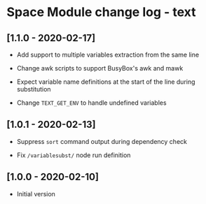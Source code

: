 # Space Module change log - text

## [1.1.0 - 2020-02-17]

+ Add support to multiple variables extraction from the same line

* Change awk scripts to support BusyBox's awk and mawk

* Expect variable name definitions at the start of the line during substitution

* Change `TEXT_GET_ENV` to handle undefined variables


## [1.0.1 - 2020-02-13]

* Suppress `sort` command output during dependency check

* Fix `/variablesubst/` node run definition


## [1.0.0 - 2020-02-10]

+ Initial version
